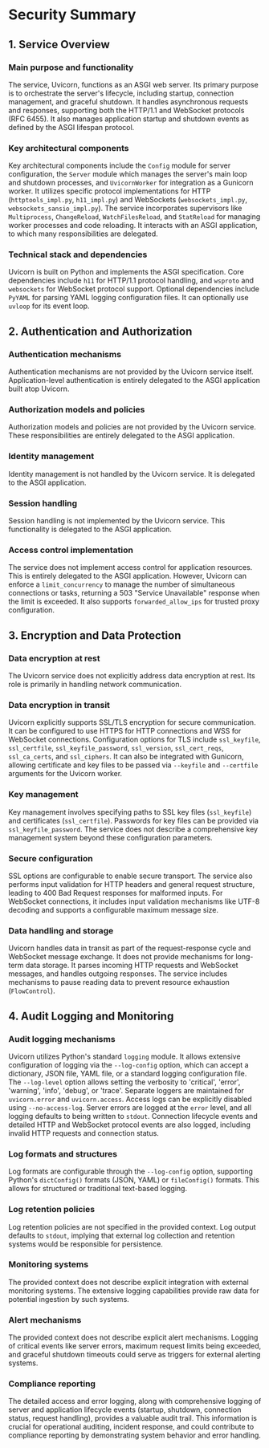 <!--
metadata:
  model: gemini-2.5-flash
  provider: gemini
  base_url: https://generativelanguage.googleapis.com/v1beta/openai/
  start_time: 2025-07-11T11:39:40.862011
  command: summarize
  config_file: config/uvicorn.yaml
  version: 0.1.0
-->

# Security Summary

## 1. Service Overview
### Main purpose and functionality
The service, Uvicorn, functions as an ASGI web server. Its primary purpose is to orchestrate the server's lifecycle, including startup, connection management, and graceful shutdown. It handles asynchronous requests and responses, supporting both the HTTP/1.1 and WebSocket protocols (RFC 6455). It also manages application startup and shutdown events as defined by the ASGI lifespan protocol.

### Key architectural components
Key architectural components include the `Config` module for server configuration, the `Server` module which manages the server's main loop and shutdown processes, and `UvicornWorker` for integration as a Gunicorn worker. It utilizes specific protocol implementations for HTTP (`httptools_impl.py`, `h11_impl.py`) and WebSockets (`websockets_impl.py`, `websockets_sansio_impl.py`). The service incorporates supervisors like `Multiprocess`, `ChangeReload`, `WatchFilesReload`, and `StatReload` for managing worker processes and code reloading. It interacts with an ASGI application, to which many responsibilities are delegated.

### Technical stack and dependencies
Uvicorn is built on Python and implements the ASGI specification. Core dependencies include `h11` for HTTP/1.1 protocol handling, and `wsproto` and `websockets` for WebSocket protocol support. Optional dependencies include `PyYAML` for parsing YAML logging configuration files. It can optionally use `uvloop` for its event loop.

## 2. Authentication and Authorization
### Authentication mechanisms
Authentication mechanisms are not provided by the Uvicorn service itself. Application-level authentication is entirely delegated to the ASGI application built atop Uvicorn.

### Authorization models and policies
Authorization models and policies are not provided by the Uvicorn service. These responsibilities are entirely delegated to the ASGI application.

### Identity management
Identity management is not handled by the Uvicorn service. It is delegated to the ASGI application.

### Session handling
Session handling is not implemented by the Uvicorn service. This functionality is delegated to the ASGI application.

### Access control implementation
The service does not implement access control for application resources. This is entirely delegated to the ASGI application. However, Uvicorn can enforce a `limit_concurrency` to manage the number of simultaneous connections or tasks, returning a 503 "Service Unavailable" response when the limit is exceeded. It also supports `forwarded_allow_ips` for trusted proxy configuration.

## 3. Encryption and Data Protection
### Data encryption at rest
The Uvicorn service does not explicitly address data encryption at rest. Its role is primarily in handling network communication.

### Data encryption in transit
Uvicorn explicitly supports SSL/TLS encryption for secure communication. It can be configured to use HTTPS for HTTP connections and WSS for WebSocket connections. Configuration options for TLS include `ssl_keyfile`, `ssl_certfile`, `ssl_keyfile_password`, `ssl_version`, `ssl_cert_reqs`, `ssl_ca_certs`, and `ssl_ciphers`. It can also be integrated with Gunicorn, allowing certificate and key files to be passed via `--keyfile` and `--certfile` arguments for the Uvicorn worker.

### Key management
Key management involves specifying paths to SSL key files (`ssl_keyfile`) and certificates (`ssl_certfile`). Passwords for key files can be provided via `ssl_keyfile_password`. The service does not describe a comprehensive key management system beyond these configuration parameters.

### Secure configuration
SSL options are configurable to enable secure transport. The service also performs input validation for HTTP headers and general request structure, leading to 400 Bad Request responses for malformed inputs. For WebSocket connections, it includes input validation mechanisms like UTF-8 decoding and supports a configurable maximum message size.

### Data handling and storage
Uvicorn handles data in transit as part of the request-response cycle and WebSocket message exchange. It does not provide mechanisms for long-term data storage. It parses incoming HTTP requests and WebSocket messages, and handles outgoing responses. The service includes mechanisms to pause reading data to prevent resource exhaustion (`FlowControl`).

## 4. Audit Logging and Monitoring
### Audit logging mechanisms
Uvicorn utilizes Python's standard `logging` module. It allows extensive configuration of logging via the `--log-config` option, which can accept a dictionary, JSON file, YAML file, or a standard logging configuration file. The `--log-level` option allows setting the verbosity to 'critical', 'error', 'warning', 'info', 'debug', or 'trace'. Separate loggers are maintained for `uvicorn.error` and `uvicorn.access`. Access logs can be explicitly disabled using `--no-access-log`. Server errors are logged at the `error` level, and all logging defaults to being written to `stdout`. Connection lifecycle events and detailed HTTP and WebSocket protocol events are also logged, including invalid HTTP requests and connection status.

### Log formats and structures
Log formats are configurable through the `--log-config` option, supporting Python's `dictConfig()` formats (JSON, YAML) or `fileConfig()` formats. This allows for structured or traditional text-based logging.

### Log retention policies
Log retention policies are not specified in the provided context. Log output defaults to `stdout`, implying that external log collection and retention systems would be responsible for persistence.

### Monitoring systems
The provided context does not describe explicit integration with external monitoring systems. The extensive logging capabilities provide raw data for potential ingestion by such systems.

### Alert mechanisms
The provided context does not describe explicit alert mechanisms. Logging of critical events like server errors, maximum request limits being exceeded, and graceful shutdown timeouts could serve as triggers for external alerting systems.

### Compliance reporting
The detailed access and error logging, along with comprehensive logging of server and application lifecycle events (startup, shutdown, connection status, request handling), provides a valuable audit trail. This information is crucial for operational auditing, incident response, and could contribute to compliance reporting by demonstrating system behavior and error handling.